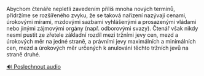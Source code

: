 
Abychom čtenáře nepletli zavedením příliš mnoha nových termínů, přidržíme se rozšířeného zvyku, že se taková nařízení nazývají cenami, úrokovými mírami, mzdovými sazbami vyhlášenými a prosazenými vládami nebo jinými zájmovými orgány (např. odborovými svazy). Čtenář však nikdy nesmí pustit ze zřetele základní rozdíl mezi tržními jevy cen, mezd a úrokových měr na jedné straně, a právními jevy maximálních a minimálních cen, mezd a úrokových měr určených k anulování těchto tržních jevů na straně druhé.

[🔊 Poslechnout audio](/data/7-paragraphs/audio/chapter_73/para_001-Abychom-tene-nepletli-zavedenm-pli-mnoha-no.mp3)

